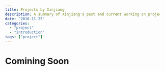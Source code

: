 ```yaml
---
title: Projects by Xinjiang 
description: A summary of Xinjiang's past and current working on projects
date: "2016-11-25"
categories:
  - "project"
  - "introduction"
tags: ["project"]
---
```


# Comining Soon